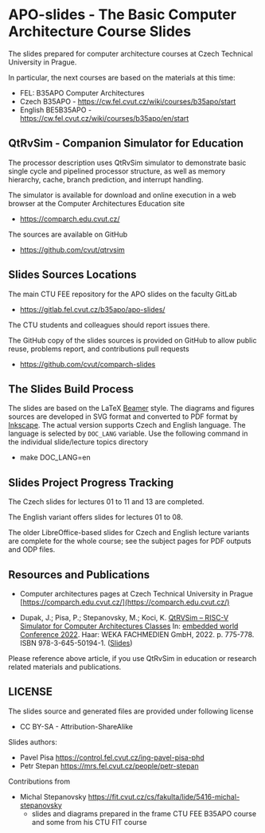 # APO-slides - The Basic Computer Architecture Course Slides

The slides prepared for computer architecture courses at Czech Technical University in Prague.

In particular, the next courses are based on the materials at this time:

  - FEL: B35APO Computer Architectures
  - Czech B35APO - https://cw.fel.cvut.cz/wiki/courses/b35apo/start
  - English BE5B35APO - https://cw.fel.cvut.cz/wiki/courses/b35apo/en/start

## QtRvSim - Companion Simulator for Education

The processor description uses QtRvSim simulator to demonstrate basic single cycle and pipelined processor structure, as well as memory hierarchy, cache, branch prediction, and interrupt handling.


The simulator is available for download and online execution in a web browser at the Computer Architectures Education site

  - https://comparch.edu.cvut.cz/

The sources are available on GitHub

  - https://github.com/cvut/qtrvsim



## Slides Sources Locations

The main CTU FEE repository for the APO slides on the faculty GitLab

  - https://gitlab.fel.cvut.cz/b35apo/apo-slides/

The CTU students and colleagues should report issues there.

The GitHub copy of the slides sources is provided on GitHub to allow public reuse, problems report, and contributions pull requests

  - https://github.com/cvut/comparch-slides

## The Slides Build Process

The slides are based on the LaTeX [Beamer](https://ctan.org/pkg/beamer) style. The diagrams and figures sources are developed in SVG format and converted to PDF format by [Inkscape](https://inkscape.org/). The actual version supports Czech and English language. The language is selected by `DOC_LANG`  variable. Use the following command in the individual slide/lecture topics directory

  - make DOC_LANG=en

## Slides Project Progress Tracking

The Czech slides for lectures 01 to 11 and 13 are completed.

The English variant offers slides for lectures 01 to 08.

The older LibreOffice-based slides for Czech and English lecture variants are complete for the whole course; see the subject pages for PDF outputs and ODP files. 

## Resources and Publications

  - Computer architectures pages at Czech Technical University in Prague [https://comparch.edu.cvut.cz/](https://comparch.edu.cvut.cz/)

  - Dupak, J.; Pisa, P.; Stepanovsky, M.; Koci, K. [QtRVSim – RISC-V Simulator for Computer Architectures Classes](https://comparch.edu.cvut.cz/publications/ewC2022-Dupak-Pisa-Stepanovsky-QtRvSim.pdf) In: [embedded world Conference 2022](https://events.weka-fachmedien.de/embedded-world-conference). Haar: WEKA FACHMEDIEN GmbH, 2022. p. 775-778. ISBN 978-3-645-50194-1. ([Slides](https://comparch.edu.cvut.cz/slides/ewc22-qtrvsim.pdf))

Please reference above article, if you use QtRvSim in education or research related materials and publications.

## LICENSE

The slides source and generated files are provided under following license

  - CC BY-SA - Attribution-ShareAlike

Slides authors:
  - Pavel Pisa https://control.fel.cvut.cz/ing-pavel-pisa-phd
  - Petr Stepan https://mrs.fel.cvut.cz/people/petr-stepan

Contributions from
  - Michal Stepanovsky https://fit.cvut.cz/cs/fakulta/lide/5416-michal-stepanovsky
    - slides and diagrams prepared in the frame CTU FEE B35APO course and some from his CTU FIT course
